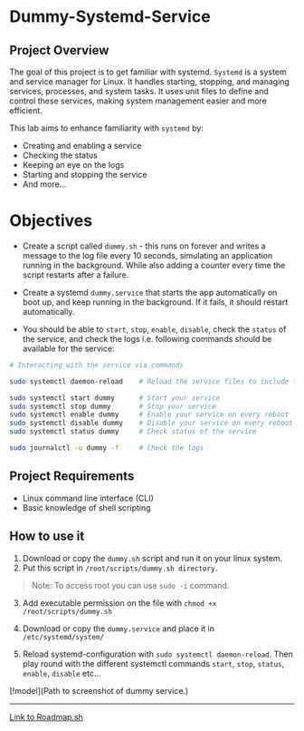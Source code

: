 # Dummy-Systemd-Service

## Project Overview

The goal of this project is to get familiar with systemd.
`Systemd` is a system and service manager for Linux. It handles starting, stopping, and managing services, processes, and system tasks. It uses unit files to define and control these services, making system management easier and more efficient.

This lab aims to enhance familiarity with `systemd` by: 
- Creating and enabling a service
- Checking the status
- Keeping an eye on the logs
- Starting and stopping the service
- And more...

# Objectives

- Create a script called `dummy.sh` - this runs on forever and writes a message to the log file every 10 seconds, simulating an application running in the background. While also adding a counter every time the script restarts after a failure.

- Create a systemd `dummy.service` that starts the app automatically on boot up, and keep running in the background. If it fails, it should restart automatically.

- You should be able to `start`, `stop`, `enable`, `disable`, check the `status` of the service, and check the logs i.e. following commands should be available for the service:

```bash
# Interacting with the service via commands

sudo systemctl daemon-reload    # Reload the service files to include the new service.

sudo systemctl start dummy      # Start your service
sudo systemctl stop dummy       # Stop your service
sudo systemctl enable dummy     # Enable your service on every reboot
sudo systemctl disable dummy    # Disable your service on every reboot
sudo systemctl status dummy     # Check status of the service

sudo journalctl -u dummy -f     # Check the logs
```

## Project Requirements
- Linux command line interface (CLI)
- Basic knowledge of shell scripting


## How to use it
1. Download or copy the `dummy.sh` script and run it on your linux system.
2. Put this script in `/root/scripts/dummy.sh directory.`
>Note: To access root you can use `sudo -i` command.

3. Add executable permission on the file with 
`chmod +x /root/scripts/dummy.sh
`

4. Download or copy the `dummy.service` and place it in `/etc/systemd/system/`
5. Reload systemd-configuration with `sudo systemctl daemon-reload`. Then play round with the different systemctl commands `start`, `stop`, `status`, `enable`, `disable` etc...

[!model](Path to screenshot of dummy service.)



---
[Link to Roadmap.sh](https://roadmap.sh/projects/dummy-systemd-service)